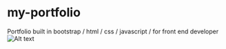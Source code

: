 # my-portfolio
Portfolio built in bootstrap / html / css / javascript / for front end developer
![Alt text](portfolio.png)

